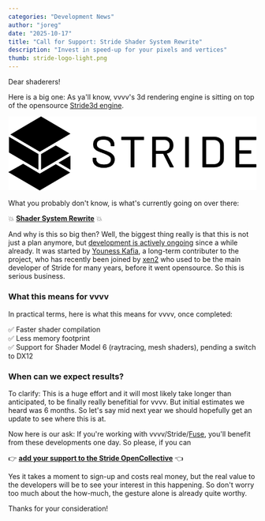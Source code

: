 ```yaml
---
categories: "Development News"
author: "joreg"
date: "2025-10-17"
title: "Call for Support: Stride Shader System Rewrite"
description: "Invest in speed-up for your pixels and vertices"
thumb: stride-logo-light.png
---
```


Dear shaderers!

Here is a big one: As ya'll know, vvvv's 3d rendering engine is sitting on top of the opensource [Stride3d engine](https://www.stride3d.net/). 

[![](stride-logo-light.svg)](https://www.stride3d.net/)

What you probably don't know, is what's currently going on over there: 

💥 **[Shader System Rewrite](https://opencollective.com/stride3d/projects/shader-system-rewrite)** 💥

And why is this so big then? Well, the biggest thing really is that this is not just a plan anymore, but [development is actively ongoing](https://github.com/stride3d/SDSL) since a while already. It was started by [Youness Kafia](https://github.com/ykafia), a long-term contributer to the project, who has recently been joined by [xen2](http://github.com/xen2) who used to be the main developer of Stride for many years, before it went opensource. So this is serious business. 

### What this means for vvvv

In practical terms, here is what this means for vvvv, once completed:

✅ Faster shader compilation  
✅ Less memory footprint  
✅ Support for Shader Model 6 (raytracing, mesh shaders), pending a switch to DX12

### When can we expect results? 
To clarify: This is a huge effort and it will most likely take longer than anticipated, to be finally really benefitial for vvvv. But initial estimates we heard was 6 months. So let's say mid next year we should hopefully get an update to see where this is at.

Now here is our ask: If you're working with vvvv/Stride/[Fuse](https://www.thefuselab.io/), you'll benefit from these developments one day. So please, if you can 

👉 **[add your support to the Stride OpenCollective](https://opencollective.com/stride3d/projects/shader-system-rewrite/donate)** 👈

Yes it takes a moment to sign-up and costs real money, but the real value to the developers will be to see your interest in this happening. So don't worry too much about the how-much, the gesture alone is already quite worthy.

Thanks for your consideration!